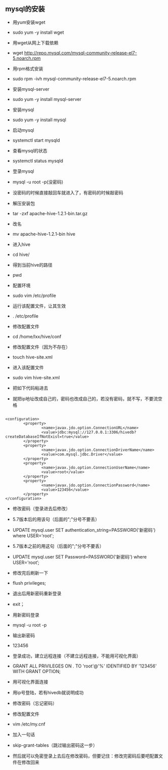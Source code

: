 ## mysql的安装

* 用yum安装wget
* sudo yum -y install wget

* 用wget从网上下载依赖
* wget http://repo.mysql.com/mysql-community-release-el7-5.noarch.rpm

* 用rpm格式安装
* sudo rpm -ivh mysql-community-release-el7-5.noarch.rpm

* 安装mysql-server
* sudo yum -y install mysql-server

* 安装mysql
* sudo yum -y install mysql

* 启动mysql
* systemctl start mysqld

* 查看mysql的状态
* systemctl status mysqld

* 登录mysql
* mysql -u root -p(没密码)
* 没密码的时候直接敲回车就进入了，有密码的时候敲密码

* 解压安装包
* tar -zxf apache-hive-1.2.1-bin.tar.gz

* 改名
* mv apache-hive-1.2.1-bin hive

* 进入hive
* cd hive/

* 得到当前hive的路径
* pwd

* 配置环境
* sudo vim /etc/profile

* 运行该配置文件，让其生效
* . /etc/profile

* 修改配置文件
* cd /home/lxx/hive/conf

* 修改配置文件（因为不存在）
* touch hive-site.xml

* 进入该配置文件
* sudo vim hive-site.xml

* 把如下代码粘进去
* 就把ip地址改成自己的，密码也改成自己的，若没有密码，就不写，不要流空格

```

<configuration>
        <property>
                <name>javax.jdo.option.ConnectionURL</name>
                <value>jdbc:mysql://127.0.0.1:3306/hivedb?createDatabaseIfNotExist=true</value>
        </property>
        <property>
                <name>javax.jdo.option.ConnectionDriverName</name>
                <value>com.mysql.jdbc.Driver</value>
        </property>
        <property>
                <name>javax.jdo.option.ConnectionUserName</name>
                <value>root</value>
        </property>
        <property>
                <name>javax.jdo.option.ConnectionPassword</name>
                <value>123456</value>
        </property>
</configuration>

```

* 修改密码（登录进去后修改）

* 5.7版本后的用该句（后面的";"分号不要丢）
* UPDATE mysql.user SET authentication_string=PASSWORD('新密码') where USER='root';

* 5.7版本之前的用这句（后面的";"分号不要丢）
* UPDATE mysql.user SET Password=PASSWORD('新密码') where USER='root’;

* 修改完后刷新一下
*  flush privileges;

* 退出后用新密码重新登录
* exit；

* 用新密码登录
* mysql -u root -p 

* 输出新密码
* 123456

* 登录成功，建立远程连接（不建立远程连接，不能用可视化界面）
* GRANT ALL PRIVILEGES ON *.* TO 'root'@'%' IDENTIFIED BY '123456' WITH GRANT OPTION;

* 用可视化界面连接
* 用ip号登陆，若有hivedb就说明成功

* 修改密码（忘记密码）
* 修改配置文件
* vim /etc/my.cnf
* 加入一句话
* skip-grant-tables（跳过输出密码这一步）
* 然后就可以免密登录上去后在修改密码，但要记住：修改完密码后要吧配置文件在修改回来



























